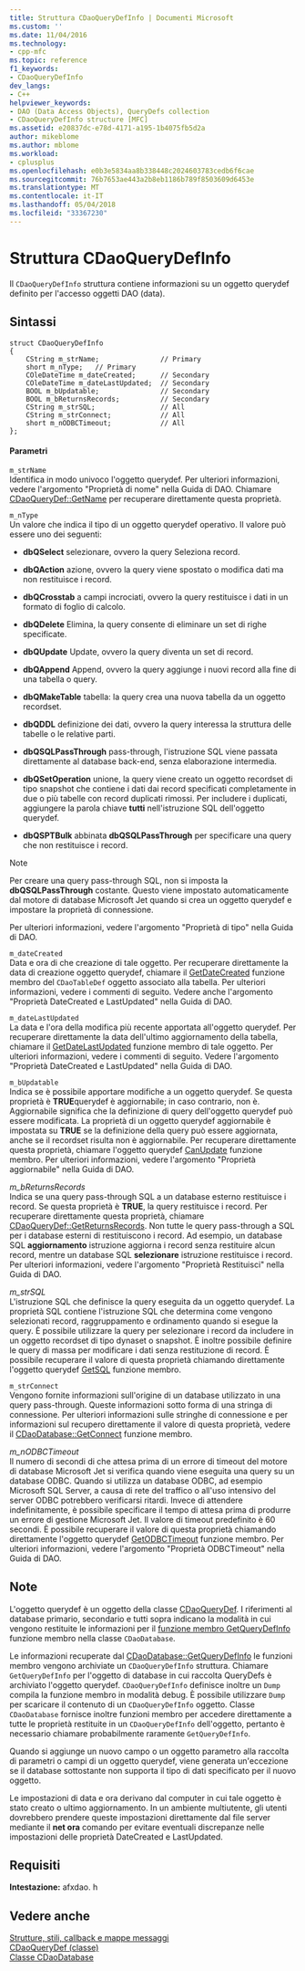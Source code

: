 ```yaml
---
title: Struttura CDaoQueryDefInfo | Documenti Microsoft
ms.custom: ''
ms.date: 11/04/2016
ms.technology:
- cpp-mfc
ms.topic: reference
f1_keywords:
- CDaoQueryDefInfo
dev_langs:
- C++
helpviewer_keywords:
- DAO (Data Access Objects), QueryDefs collection
- CDaoQueryDefInfo structure [MFC]
ms.assetid: e20837dc-e78d-4171-a195-1b4075fb5d2a
author: mikeblome
ms.author: mblome
ms.workload:
- cplusplus
ms.openlocfilehash: e0b3e5834aa8b338448c2024603783cedb6f6cae
ms.sourcegitcommit: 76b7653ae443a2b8eb1186b789f8503609d6453e
ms.translationtype: MT
ms.contentlocale: it-IT
ms.lasthandoff: 05/04/2018
ms.locfileid: "33367230"
---
```

# <a name="cdaoquerydefinfo-structure"></a>Struttura CDaoQueryDefInfo
Il `CDaoQueryDefInfo` struttura contiene informazioni su un oggetto querydef definito per l'accesso oggetti DAO (data).  
  
## <a name="syntax"></a>Sintassi  
  
```  
struct CDaoQueryDefInfo  
{  
    CString m_strName;               // Primary  
    short m_nType;   // Primary  
    COleDateTime m_dateCreated;      // Secondary  
    COleDateTime m_dateLastUpdated;  // Secondary  
    BOOL m_bUpdatable;               // Secondary  
    BOOL m_bReturnsRecords;          // Secondary  
    CString m_strSQL;                // All  
    CString m_strConnect;            // All  
    short m_nODBCTimeout;            // All  
};  
```  
  
#### <a name="parameters"></a>Parametri  
 `m_strName`  
 Identifica in modo univoco l'oggetto querydef. Per ulteriori informazioni, vedere l'argomento "Proprietà di nome" nella Guida di DAO. Chiamare [CDaoQueryDef::GetName](../../mfc/reference/cdaoquerydef-class.md#getname) per recuperare direttamente questa proprietà.  
  
 `m_nType`  
 Un valore che indica il tipo di un oggetto querydef operativo. Il valore può essere uno dei seguenti:  
  
- **dbQSelect** selezionare, ovvero la query Seleziona record.  
  
- **dbQAction** azione, ovvero la query viene spostato o modifica dati ma non restituisce i record.  
  
- **dbQCrosstab** a campi incrociati, ovvero la query restituisce i dati in un formato di foglio di calcolo.  
  
- **dbQDelete** Elimina, la query consente di eliminare un set di righe specificate.  
  
- **dbQUpdate** Update, ovvero la query diventa un set di record.  
  
- **dbQAppend** Append, ovvero la query aggiunge i nuovi record alla fine di una tabella o query.  
  
- **dbQMakeTable** tabella: la query crea una nuova tabella da un oggetto recordset.  
  
- **dbQDDL** definizione dei dati, ovvero la query interessa la struttura delle tabelle o le relative parti.  
  
- **dbQSQLPassThrough** pass-through, l'istruzione SQL viene passata direttamente al database back-end, senza elaborazione intermedia.  
  
- **dbQSetOperation** unione, la query viene creato un oggetto recordset di tipo snapshot che contiene i dati dai record specificati completamente in due o più tabelle con record duplicati rimossi. Per includere i duplicati, aggiungere la parola chiave **tutti** nell'istruzione SQL dell'oggetto querydef.  
  
- **dbQSPTBulk** abbinata **dbQSQLPassThrough** per specificare una query che non restituisce i record.  
  
> [!NOTE]
>  Per creare una query pass-through SQL, non si imposta la **dbQSQLPassThrough** costante. Questo viene impostato automaticamente dal motore di database Microsoft Jet quando si crea un oggetto querydef e impostare la proprietà di connessione.  
  
 Per ulteriori informazioni, vedere l'argomento "Proprietà di tipo" nella Guida di DAO.  
  
 `m_dateCreated`  
 Data e ora di che creazione di tale oggetto. Per recuperare direttamente la data di creazione oggetto querydef, chiamare il [GetDateCreated](../../mfc/reference/cdaotabledef-class.md#getdatecreated) funzione membro del `CDaoTableDef` oggetto associato alla tabella. Per ulteriori informazioni, vedere i commenti di seguito. Vedere anche l'argomento "Proprietà DateCreated e LastUpdated" nella Guida di DAO.  
  
 `m_dateLastUpdated`  
 La data e l'ora della modifica più recente apportata all'oggetto querydef. Per recuperare direttamente la data dell'ultimo aggiornamento della tabella, chiamare il [GetDateLastUpdated](../../mfc/reference/cdaoquerydef-class.md#getdatelastupdated) funzione membro di tale oggetto. Per ulteriori informazioni, vedere i commenti di seguito. Vedere l'argomento "Proprietà DateCreated e LastUpdated" nella Guida di DAO.  
  
 `m_bUpdatable`  
 Indica se è possibile apportare modifiche a un oggetto querydef. Se questa proprietà è **TRUE**querydef è aggiornabile; in caso contrario, non è. Aggiornabile significa che la definizione di query dell'oggetto querydef può essere modificata. La proprietà di un oggetto querydef aggiornabile è impostata su **TRUE** se la definizione della query può essere aggiornata, anche se il recordset risulta non è aggiornabile. Per recuperare direttamente questa proprietà, chiamare l'oggetto querydef [CanUpdate](../../mfc/reference/cdaoquerydef-class.md#canupdate) funzione membro. Per ulteriori informazioni, vedere l'argomento "Proprietà aggiornabile" nella Guida di DAO.  
  
 *m_bReturnsRecords*  
 Indica se una query pass-through SQL a un database esterno restituisce i record. Se questa proprietà è **TRUE**, la query restituisce i record. Per recuperare direttamente questa proprietà, chiamare [CDaoQueryDef::GetReturnsRecords](../../mfc/reference/cdaoquerydef-class.md#getreturnsrecords). Non tutte le query pass-through a SQL per i database esterni di restituiscono i record. Ad esempio, un database SQL **aggiornamento** istruzione aggiorna i record senza restituire alcun record, mentre un database SQL **selezionare** istruzione restituisce i record. Per ulteriori informazioni, vedere l'argomento "Proprietà Restituisci" nella Guida di DAO.  
  
 *m_strSQL*  
 L'istruzione SQL che definisce la query eseguita da un oggetto querydef. La proprietà SQL contiene l'istruzione SQL che determina come vengono selezionati record, raggruppamento e ordinamento quando si esegue la query. È possibile utilizzare la query per selezionare i record da includere in un oggetto recordset di tipo dynaset o snapshot. È inoltre possibile definire le query di massa per modificare i dati senza restituzione di record. È possibile recuperare il valore di questa proprietà chiamando direttamente l'oggetto querydef [GetSQL](../../mfc/reference/cdaoquerydef-class.md#getsql) funzione membro.  
  
 `m_strConnect`  
 Vengono fornite informazioni sull'origine di un database utilizzato in una query pass-through. Queste informazioni sotto forma di una stringa di connessione. Per ulteriori informazioni sulle stringhe di connessione e per informazioni sul recupero direttamente il valore di questa proprietà, vedere il [CDaoDatabase::GetConnect](../../mfc/reference/cdaodatabase-class.md#getconnect) funzione membro.  
  
 *m_nODBCTimeout*  
 Il numero di secondi di che attesa prima di un errore di timeout del motore di database Microsoft Jet si verifica quando viene eseguita una query su un database ODBC. Quando si utilizza un database ODBC, ad esempio Microsoft SQL Server, a causa di rete del traffico o all'uso intensivo del server ODBC potrebbero verificarsi ritardi. Invece di attendere indefinitamente, è possibile specificare il tempo di attesa prima di produrre un errore di gestione Microsoft Jet. Il valore di timeout predefinito è 60 secondi. È possibile recuperare il valore di questa proprietà chiamando direttamente l'oggetto querydef [GetODBCTimeout](../../mfc/reference/cdaoquerydef-class.md#getodbctimeout) funzione membro. Per ulteriori informazioni, vedere l'argomento "Proprietà ODBCTimeout" nella Guida di DAO.  
  
## <a name="remarks"></a>Note  
 L'oggetto querydef è un oggetto della classe [CDaoQueryDef](../../mfc/reference/cdaoquerydef-class.md). I riferimenti al database primario, secondario e tutti sopra indicano la modalità in cui vengono restituite le informazioni per il [funzione membro GetQueryDefInfo](../../mfc/reference/cdaodatabase-class.md#getquerydefinfo) funzione membro nella classe `CDaoDatabase`.  
  
 Le informazioni recuperate dal [CDaoDatabase::GetQueryDefInfo](../../mfc/reference/cdaodatabase-class.md#getquerydefinfo) le funzioni membro vengono archiviate un `CDaoQueryDefInfo` struttura. Chiamare `GetQueryDefInfo` per l'oggetto di database in cui raccolta QueryDefs è archiviato l'oggetto querydef. `CDaoQueryDefInfo` definisce inoltre un `Dump` compila la funzione membro in modalità debug. È possibile utilizzare `Dump` per scaricare il contenuto di un `CDaoQueryDefInfo` oggetto. Classe `CDaoDatabase` fornisce inoltre funzioni membro per accedere direttamente a tutte le proprietà restituite in un `CDaoQueryDefInfo` dell'oggetto, pertanto è necessario chiamare probabilmente raramente `GetQueryDefInfo`.  
  
 Quando si aggiunge un nuovo campo o un oggetto parametro alla raccolta di parametri o campi di un oggetto querydef, viene generata un'eccezione se il database sottostante non supporta il tipo di dati specificato per il nuovo oggetto.  
  
 Le impostazioni di data e ora derivano dal computer in cui tale oggetto è stato creato o ultimo aggiornamento. In un ambiente multiutente, gli utenti dovrebbero prendere queste impostazioni direttamente dal file server mediante il **net ora** comando per evitare eventuali discrepanze nelle impostazioni delle proprietà DateCreated e LastUpdated.  
  
## <a name="requirements"></a>Requisiti  
 **Intestazione:** afxdao. h  
  
## <a name="see-also"></a>Vedere anche  
 [Strutture, stili, callback e mappe messaggi](../../mfc/reference/structures-styles-callbacks-and-message-maps.md)   
 [CDaoQueryDef (classe)](../../mfc/reference/cdaoquerydef-class.md)   
 [Classe CDaoDatabase](../../mfc/reference/cdaodatabase-class.md)
